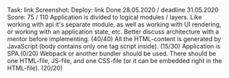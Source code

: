 Task: link
Screenshot:
Deploy: link
Done 28.05.2020 / deadline 31.05.2020
Score: 75 / 110
 Application is divided to logical modules / layers. Like working with api it's separate module, as well as working with UI rendering, or working with an application state, etc. Better discuss architecture with a mentor before implementing. (40/40)
 All the HTML-content is generated by JavaScript (body contains only one tag script inside). (15/30)
 Application is SPA.(0/20)
 Webpack or another bundler should be used. There should be one HTML-file, JS-file, and one CSS-file (or it can be embedded right in the HTML-file). (20/20)